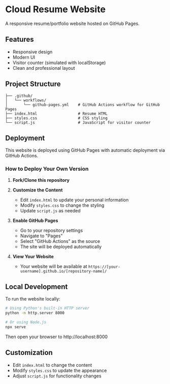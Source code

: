 # Cloud Resume Website

A responsive resume/portfolio website hosted on GitHub Pages.

## Features

- Responsive design
- Modern UI
- Visitor counter (simulated with localStorage)
- Clean and professional layout

## Project Structure

```
├── .github/
│   └── workflows/
│       └── github-pages.yml    # GitHub Actions workflow for GitHub Pages
├── index.html                  # Resume HTML
├── styles.css                  # CSS styling
└── script.js                   # JavaScript for visitor counter
```

## Deployment

This website is deployed using GitHub Pages with automatic deployment via GitHub Actions.

### How to Deploy Your Own Version

1. **Fork/Clone this repository**

2. **Customize the Content**
   - Edit `index.html` to update your personal information
   - Modify `styles.css` to change the styling
   - Update `script.js` as needed

3. **Enable GitHub Pages**
   - Go to your repository settings
   - Navigate to "Pages"
   - Select "GitHub Actions" as the source
   - The site will be deployed automatically

4. **View Your Website**
   - Your website will be available at `https://[your-username].github.io/[repository-name]/`

## Local Development

To run the website locally:

```bash
# Using Python's built-in HTTP server
python -m http.server 8000

# Or using Node.js
npx serve
```

Then open your browser to http://localhost:8000

## Customization

- Edit `index.html` to change the content
- Modify `styles.css` to update the appearance
- Adjust `script.js` for functionality changes 